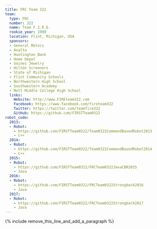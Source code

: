 ```yaml
---
title: FRC Team 322
team:
  type: FRC
  number: 322
  name: Team F.I.R.E.
  rookie_year: 1999
  location: Flint, Michigan, USA
  sponsors:
  - General Motors
  - Axalta
  - Huntington Bank
  - Home Depot
  - Gaines Jewelry
  - Hilton Screeners
  - State of Michigan
  - Flint Community Schools
  - Northwestern High School
  - Southwestern Academy
  - Mott Middle College High School
  links:
    Website: http://www.FIREteam322.com
    Facebook: https://www.facebook.com/fireteam322
    Twitter: https://twitter.com/teamfire322
    GitHub: https://github.com/FIRSTTeam0322
robot_code:
  2013:
  - Robot:
    - https://github.com/FIRSTTeam0322/Team0322CommandBasedRobot2013
    - C++
  2014:
  - Robot:
    - https://github.com/FIRSTTeam0322/Team0322CommandBasedRobot2014
    - C++
  2015:
  - Robot:
    - https://github.com/FIRSTTeam0322/FRCTeam0322JavaCBR2015
    - Java
  2016:
  - Robot:
    - https://github.com/FIRSTTeam0322/FRCTeam0322Strongback2016
    - Java
  2017:
  - Robot:
    - https://github.com/FIRSTTeam0322/FRCTeam0322Strongback2017
    - Java
---
```


{% include remove_this_line_and_add_a_paragraph %}
